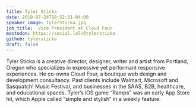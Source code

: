 ```yaml
---
title: Tyler Sticka
date: 2019-07-24T18:52:51-04:00
speaker_image: TylerSticka.jpg
job_title:  Vice President at Cloud Four
mastodon: https://social.lol/@tylersticka
github: tylersticka
draft: false
---
```


Tyler Sticka is a creative director, designer, writer and artist from Portland, Oregon who specializes in expressive yet performant responsive experiences. He co-owns Cloud Four, a boutique web design and development consultancy. Past clients include Walmart, Microsoft and Sasquatch! Music Festival, and businesses in the SAAS, B2B, healthcare, and educational spaces. Tyler’s iOS game “Ramps” was an early App Store hit, which Apple called “simple and stylish” in a weekly feature.
